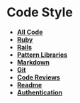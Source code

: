 Code Style
==========

* **[All Code](all_code)**
* **[Ruby](ruby)**
* **[Rails](rails)**
* **[Pattern Libraries](pattern_libraries)**
* **[Markdown](markdown)**
* **[Git](git)**
* **[Code Reviews](code_reviews)**
* **[Readme](readme)**
* **[Authentication](authentication)**
